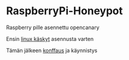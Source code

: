 # RaspberryPi-Honeypot

Raspberry pille asennettu opencanary

Ensin [linux käskyt](https://github.com/Hamis95/RaspberryPi-Honeypot/blob/main/Linux%20k%C3%A4skyt) asennusta varten


Tämän jälkeen [konffaus](https://github.com/Hamis95/RaspberryPi-Honeypot/blob/main/.opencanary.conf) ja käynnistys
